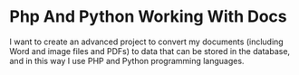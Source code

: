 # Php And Python Working With Docs

I want to create an advanced project to convert my documents (including Word and image files and PDFs) to data that can be stored in the database, and in this way I use PHP and Python programming languages. 

